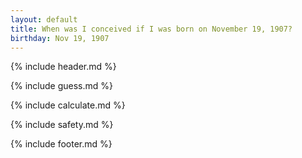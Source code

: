 ```yaml
---
layout: default
title: When was I conceived if I was born on November 19, 1907?
birthday: Nov 19, 1907
---
```


{% include header.md %}

{% include guess.md %}

{% include calculate.md %}

{% include safety.md %}

{% include footer.md %}




